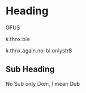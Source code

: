 # Heading
GFUS

k.thnx.bie


k.thnx.again.no-bi.onlystr8


## Sub Heading

No Sub only Dom, I mean Dub